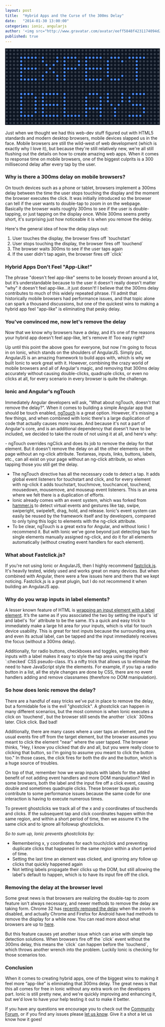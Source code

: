 ```yaml
---
layout: post
title:  "Hybrid Apps and the Curse of the 300ms Delay"
date:   "2014-01-30 13:00:00"
categories: ionic, angularjs
author: '<img src="http://www.gravatar.com/avatar/eeff5848f4231174094d2bc3cce26a05?s=48&amp;d=mm" class="author-icon"><a href="http://twitter.com/adamdbradley" target="_blank">@adamdbradley</a>'
published: true
---
```


<img class="showcase-image" src="/img/blog/delay-header.png">

<p>Just when we thought we had this web-dev stuff figured out with HTML5 standards and modern desktop browsers, mobile devices slapped us in the face. Mobile browsers are still the wild-west of web development (which is exactly why I love it), but because they're still relatively new, we're all still flushing out the details on how to create amazing web apps. When it comes to response time on mobile browsers, one of the biggest culprits is a 300 millisecond delay after every tap by the user.</p>

<h3>Why is there a 300ms delay on mobile browsers?</h3>

<p>On touch devices such as a phone or tablet, browsers implement a 300ms delay between the time the user stops touching the display and the moment the browser executes the click. It was initially introduced so the browser can tell if the user wants to double-tap to zoom in on the webpage. Basically the browser waits roughly 300ms to see if the user is double-tapping, or just tapping on the display once. While 300ms seems pretty short, it's surprising just how noticeable it is when you remove the delay.</p>

<p>Here's the general idea of how the delay plays out:</p>

<ol>
<li>User touches the display, the browser fires off `touchstart`</li>
<li>User stops touching the display, the browser fires off `touchend`</li>
<li>The browser waits 300ms to see if the user taps again</li>
<li>If the user didn't tap again, the browser fires off `click`</li>
</ol>

<h3>Hybrid Apps Don't Feel "App-Like!”</h3>

<p>The phrase "doesn't feel app-like" seems to be loosely thrown around a lot, but it’s understandable because to the user it doesn't really doesn't matter "why" it doesn't feel app-like...it just doesn't! I believe that the 300ms delay contributes to much of this widely repeated phrase. I'll admit that historically mobile browsers had performance issues, and that topic alone can spark a thousand discussions, but one of the quickest wins to making a hybrid app feel "app-like" is eliminating that pesky delay.</p>

<h3>You've convinced me, now let's remove the delay</h3>

<p>Now that we know why browsers have a delay, and it’s one of the reasons your hybrid app doesn't feel app-like, let's remove it! Too easy right?</p>

<p>Up until this point the above goes for everyone, but now I'm going to focus in on Ionic, which stands on the shoulders of AngularJS. Simply put, AngularJS is an amazing framework to build apps with, which is why we built Ionic to work great with it. However, combining the crazy world of mobile browsers and all of Angular's magic, and removing that 300ms delay accurately without causing double-clicks, quadruple clicks, or even no clicks at all, for every scenario in every browser is quite the challenge.</p>

<h3>Ionic and Angular's ngTouch</h3>

<p>Immediately Angular developers will ask, "What about ngTouch, doesn't that remove the delay?". When it comes to building a simple Angular app that should be touch enabled, <a href="http://docs.angularjs.org/api/ngTouch" target="_blank">ngTouch</a> is a great option. However, it's missing a few things, and when combined with Ionic there's a large duplication of code that actually causes more issues. And because it's not a part of Angular's core, and is an additional dependency that doesn't have to be included, we decided to take the route of not using it at all, and here's why:</p>

<p>- ngTouch overrides ngClick and does its job to remove the delay for that element. But it doesn't remove the delay on all the other elements on the page without an ng-click attribute. Textareas, inputs, links, buttons, labels, etc., can all exist on your page without an ng-click attribute, so when tapping those you still get the delay.

<br>

<ul>
<li>The ngTouch directive has all the necessary code to detect a tap. It adds global event listeners for touchstart and click, and for every element with ng-click it adds touchstart, touchmove, touchcancel, touchend, mousedown, mousemove, and mouseup event listeners. This is an area where we felt there is a duplication of efforts.</li>
<li>Ionic already comes with an event system, which was forked from <a href="http://eightmedia.github.io/hammer.js/" target="_blank">hammer.js</a> to detect virtual events and gestures like tap, swipe, swiperight, swipeleft, drag, hold, and release. Ionic's event system can easily be reused by the framework itself and by developers, compared to only tying this logic to elements with the ng-click attribute.</li>
<li>To be clear, ngTouch is a great extra for Angular, and without Ionic I recommend it. But with Ionic we've gone beyond just detecting taps for single elements manually assigned ng-click, and do it for all elements automatically (without creating event handlers for each element).</li>
</ul>

<h3>What about Fastclick.js?</h3>

<p>If you're not using Ionic or AngularJS, then I highly recommend <a href="https://github.com/ftlabs/fastclick" target="_blank">fastclick.js</a>. It's heavily tested, widely used and works great on many devices. But when combined with Angular, there were a few issues here and there that we kept noticing. Fastclick.js is a great plugin, but I do not recommend it when building an AngularJS app.</p>

<h3>Why do you wrap inputs in label elements?</h3>

<p>A lesser known feature of HTML is <a href="http://www.w3.org/html/wg/drafts/html/master/forms.html#the-label-element" target="_blank">wrapping an input element with a label element</a>. It’s the same as if you associated the two by setting the input's `id` and label's `for` attribute to be the same. It’s a quick and easy trick to immediately make a large hit area for your inputs, which is vital for touch device usability. This is great for text inputs because the surrounding area, and even its actual label, can be tapped and the input immediately receives the focus (without a 300ms delay).</p>

<p>Additionally, for radio buttons, checkboxes and toggles, wrapping their inputs with a label makes it easy to style the tap area using the input's `:checked` CSS pseudo-class. It’s a nifty trick that allows us to eliminate the need to have JavaScript style the elements. For example, if you tap a radio button in a list, all the style changes are done by CSS, there are no event handlers adding and remove classnames (therefore no DOM manipulation).</p>

<h3>So how does Ionic remove the delay?</h3>

<p>There are a handful of easy tricks we've put in place to remove the delay, but a formidable‎ foe is the evil "ghostclick". A ghostclick can happen in many different scenarios, but the most common is when Ionic executes a click on `touchend`, but the browser still sends the another `click` 300ms later. Click click. Bad bad!</p>

<p>Additionally, there are many cases where a user taps an element, and the usual events fire off from the target element, but the browser assumes you meant to click the element "near" where the user tapped. The browser thinks, "Hey, I know you clicked that div and all, but you were really close to clicking that button, so I'm going to assume you meant to click the button too." In those cases, the click fires for both the div and the button, which is a huge source of troubles.</p>

<p>On top of that, remember how we wrap inputs with labels for the added benefit of not adding event handlers and more DOM manipulation? Well in some browsers, both the label and the input fire off a click event, causing double and sometimes quadruple clicks. These browser bugs also contribute to some performance issues because the same code for one interaction is having to execute numerous times.</p>

<p>To prevent ghostclicks we track all of the x and y coordinates of touchends and clicks. If the subsequent tap and click coordinates happen within the same region, and within a short period of time, then we assume it's the same click and to ignore all followup ghostclicks.</p>

<p><i>So to sum up, Ionic prevents ghostclicks by:</i></p>

<ul>
<li>Remembering x, y coordinates for each touch/click and preventing duplicate clicks that happened in the same region within a short period of time.</li>
<li>Setting the last time an element was clicked, and ignoring any follow up clicks that quickly happened again</li>
<li>Not letting labels propagate their clicks up the DOM, but still allowing the label's default to happen, which is to have its input fire off the click.</li>
</ul>

<h3>Removing the delay at the browser level</h3>

<p>Some great news is that browsers are realizing the double-tap to zoom feature isn't always necessary, and newer methods to remove the delay are taking form. Chrome 32 has <a href="http://updates.html5rocks.com/2013/12/300ms-tap-delay-gone-away" target="_blank">recently removed the delay</a> when the zoom is disabled, and actually Chrome and Firefox for Android have had methods to remove the display for a while now. You can read more about what browsers are up to <a href="http://updates.html5rocks.com/2013/12/300ms-tap-delay-gone-away" target="_blank">here</a>.</p>

<p>But this feature causes yet another issue which can arise with simple tap detection solutions. When browsers fire off the `click` event without the 300ms delay, this means the `click` can happen before the `touchend`, which throws another wrench into the problem. Luckily Ionic is checking for those scenarios too.</p>

<h3>Conclusion</h3>

<p>When it comes to creating hybrid apps, one of the biggest wins to making it feel more “app-like” is eliminating that 300ms delay. The great news is that this all comes for free in Ionic without any extra work on the developers part. Ionic is still pretty new, and we're quickly improving and enhancing it, but we'd love to have your help testing it out to make it better.</p>

<p>If you have any questions we encourage you to check out the <a href="http://forum.ionicframework.com/" target="_blank">Community Forum</a>, or if you find any issues please <a href="https://github.com/driftyco/ionic/issues?state=open">let us know</a>. Give it a shot a let us know how it goes!</p>










